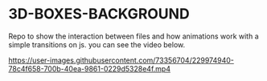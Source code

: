 # 3D-BOXES-BACKGROUND

Repo to show the interaction between files and how animations work with a simple transitions on js.
you can see the video below.




https://user-images.githubusercontent.com/73356704/229974940-78c4f658-700b-40ea-9861-0229d5328e4f.mp4

